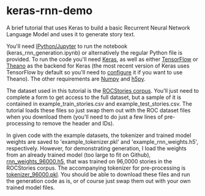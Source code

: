 # keras-rnn-demo
A brief tutorial that uses Keras to build a basic Recurrent Neural Network Language Model and uses it to generate story text.

You'll need [IPython/Jupyter](https://ipython.org/) to run the notebook (keras_rnn_generation.ipynb) or alternatively the regular Python file is provided. To run the code you'll need [Keras](https://keras.io/), as well as either [TensorFlow](https://www.tensorflow.org/) or [Theano](http://deeplearning.net/software/theano/) as the backend for Keras (the most recent version of Keras uses TensorFlow by default so you'll need to [configure](https://keras.io/backend/) it if you want to use Theano). The other requirements are [Numpy](http://www.numpy.org/) and [h5py](http://www.h5py.org/).

The dataset used in this tutorial is the [ROCStories corpus](http://cs.rochester.edu/nlp/rocstories/). You'll just need to complete a form to get access to the full dataset, but a sample of it is contained in example_train_stories.csv and example_test_stories.csv. The tutorial loads these files so just swap them out with the ROC dataset files when you download them (you'll need to do just a few lines of pre-processing to remove the header and IDs).

In given code with the example datasets, the tokenizer and trained model weights are saved to 'example_tokenizer.pkl' and 'example_rnn_weights.h5', respectively. However, for demonstrating generation, I load the weights from an already trained model (too large to fit on Github), [rnn_weights_96000.h5](https://drive.google.com/file/d/0B6gWqMAiVWPXRU1mSlo5ZUstaTg/view?usp=sharing), that was trained on 96,0000 stories in the ROCStories corpus. The accompanying tokenizer for pre-processing is [tokenizer_96000.pkl](https://drive.google.com/open?id=0B6gWqMAiVWPXVXBPOG1EbG42d0E). You should be able to download these files and run the generation code as is, or of course just swap them out with your own trained model files.
